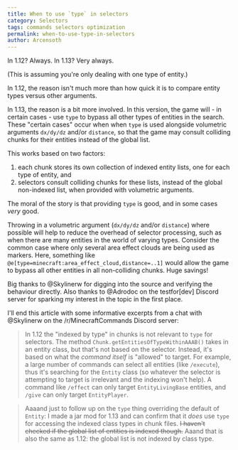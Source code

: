 ```yaml
---
title: When to use `type` in selectors
category: Selectors
tags: commands selectors optimization
permalink: when-to-use-type-in-selectors
author: Arcensoth
---
```


In 1.12? Always. In 1.13? Very always.

(This is assuming you're only dealing with one type of entity.)

In 1.12, the reason isn't much more than how quick it is to compare entity types versus other arguments.

In 1.13, the reason is a bit more involved. In this version, the game will - in certain cases - use `type` to bypass all other types of entities in the search. These "certain cases" occur when when `type` is used alongside volumetric arguments `dx/dy/dz` and/or `distance`, so that the game may consult colliding chunks for their entities instead of the global list.

This works based on two factors:

1. each chunk stores its own collection of indexed entity lists, one for each type of entity, and
2. selectors consult colliding chunks for these lists, instead of the global non-indexed list, when provided with volumetric arguments.

The moral of the story is that providing `type` is good, and in some cases *very* good.

Throwing in a volumetric argument (`dx/dy/dz` and/or `distance`) where possible will help to reduce the overhead of selector processing, such as when there are many entities in the world of varying types. Consider the common case where only several area effect clouds are being used as markers. Here, something like `@e[type=minecraft:area_effect_cloud,distance=..1]` would allow the game to bypass all other entities in all non-colliding chunks. Huge savings!

Big thanks to @Skylinerw for digging into the source and verifying the behaviour directly. Also thanks to @Adrodoc on the testfor[dev] Discord server for sparking my interest in the topic in the first place.

I'll end this article with some informative excerpts from a chat with @Skylinerw on the /r/MinecraftCommands Discord server:

> In 1.12 the "indexed by type" in chunks is not relevant to `type` for selectors. The method `Chunk.getEntitiesOfTypeWithinAAAB()` takes in an entity class, but that's not based on the selector. Instead, it's based on what the *command itself* is "allowed" to target. For example, a large number of commands can select all entities (like `/execute`), thus it's searching for the `Entity` class (so whatever the selector is attempting to target is irrelevant and the indexing won't help). A command like `/effect` can only target `EntityLivingBase` entities, and `/give` can only target `EntityPlayer`.

> Aaaand just to follow up on the `type` thing overriding the default of `Entity`: I made a jar mod for 1.13 and can confirm that it *does* use `type` for accessing the indexed class types in chunk files. ~~I haven't checked if the global list of entities is indexed though.~~ Aaand that is also the same as 1.12: the global list is not indexed by class type.
